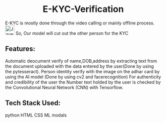 <h1 align="center">E-KYC-Verification</h1> 
E-KYC is mostly done through the video calling or mainly offline process.
<img src="https://drive.google.com/file/d/1hRr5VQctobp-fcGpFhpVudbOY7stpgCx/view?usp=drive_link" alt="Jayesh" width="30px">
So, Our model will cut out the other person for the KYC 

<h2>Features:</h2>
Automatic deocument verify of name,DOB,address by extracting text from the document uploaded with the data entered by the user(Done by using the pytesseract).
Person identity verify with the image on the adhar card by using the AI model (Done by using cv2 and facerecognition)
For authenticity and credibility of the user the Number text holded by the user is checked by the Convolutional Neural Network (CNN) with Tensorflow.

<h2>Tech Stack Used:</h2>
python 
HTML 
CSS
ML modals

